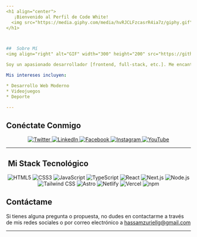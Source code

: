 ```yaml
---
<h1 align="center">
   ¡Bienvenido al Perfil de Code White!
  <img src="https://media.giphy.com/media/hvRJCLFzcasrR4ia7z/giphy.gif" width="30">
</h1>



##  Sobre Mí
<img align="right" alt="GIF" width="300" height="200" src="https://github.com/user-attachments/assets/e9eb04be-180b-4313-8579-c7258ab68bcb" />

Soy un apasionado desarrollador [frontend, full-stack, etc.]. Me encanta explorar nuevas tecnologías y construir soluciones creativas para problemas complejos. Mi objetivo es crear experiencias web intuitivas y de alto rendimiento.

Mis intereses incluyen:

* Desarrollo Web Moderno
* Videojuegos
* Deporte

---
```


##  Conéctate Conmigo

<div align="center">
  <a href="https://x.com/zuri_hz" target="_blank">
    <img src="https://img.shields.io/badge/Twitter-%231DA1F2.svg?style=for-the-badge&logo=Twitter&logoColor=white" alt="Twitter">
  </a>
  <a href="https://www.linkedin.com/in/hassam-zuriel-lagos-garrido-785792316/" target="_blank">
    <img src="https://img.shields.io/badge/LinkedIn-%230077B5.svg?style=for-the-badge&logo=linkedin&logoColor=white" alt="LinkedIn">
  </a>
  <a href="https://web.facebook.com/ZuriHLG" target="_blank">
    <img src="https://img.shields.io/badge/Facebook-%231877F2.svg?style=for-the-badge&logo=facebook&logoColor=white" alt="Facebook">
  </a>
  <a href="https://www.instagram.com/zurizlh/" target="_blank">
    <img src="https://img.shields.io/badge/Instagram-%23E4405F.svg?style=for-the-badge&logo=instagram&logoColor=white" alt="Instagram">
  </a>
  <a href="https://www.youtube.com/@ZuriHLG" target="_blank">
    <img src="https://img.shields.io/badge/YouTube-%23FF0000.svg?style=for-the-badge&logo=youtube&logoColor=white" alt="YouTube">
  </a>
</div>

---

## ️ Mi Stack Tecnológico

<div align="center">
  <img src="https://img.shields.io/badge/HTML5-%23E34F26.svg?style=for-the-badge&logo=html5&logoColor=white" alt="HTML5">
  <img src="https://img.shields.io/badge/CSS3-%231572B6.svg?style=for-the-badge&logo=css3&logoColor=white" alt="CSS3">
  <img src="https://img.shields.io/badge/JavaScript-%23F7DF1E.svg?style=for-the-badge&logo=javascript&logoColor=black" alt="JavaScript">
  <img src="https://img.shields.io/badge/TypeScript-%23007ACC.svg?style=for-the-badge&logo=typescript&logoColor=white" alt="TypeScript">
  <img src="https://img.shields.io/badge/React-%2361DAFB.svg?style=for-the-badge&logo=react&logoColor=black" alt="React">
  <img src="https://img.shields.io/badge/Next.js-%23000000.svg?style=for-the-badge&logo=nextdotjs&logoColor=white" alt="Next.js">
  <img src="https://img.shields.io/badge/Node.js-%2343853D.svg?style=for-the-badge&logo=nodedotjs&logoColor=white" alt="Node.js">
  <img src="https://img.shields.io/badge/Tailwind_CSS-%2338B2AC.svg?style=for-the-badge&logo=tailwind-css&logoColor=white" alt="Tailwind CSS">
  <img src="https://img.shields.io/badge/Astro-%23FF5D01.svg?style=for-the-badge&logo=astro&logoColor=white" alt="Astro">
  <img src="https://img.shields.io/badge/Netlify-%2300C7B7.svg?style=for-the-badge&logo=netlify&logoColor=white" alt="Netlify">
  <img src="https://img.shields.io/badge/Vercel-%23000000.svg?style=for-the-badge&logo=vercel&logoColor=white" alt="Vercel">
  <img src="https://img.shields.io/badge/npm-%23CB3837.svg?style=for-the-badge&logo=npm&logoColor=white" alt="npm">
</div>





##  Contáctame

Si tienes alguna pregunta o propuesta, no dudes en contactarme a través de mis redes sociales o por correo electrónico a hassamzuriellg@gmail.com

---
